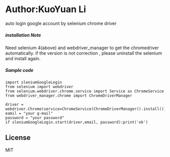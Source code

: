 # Author:KuoYuan Li 
auto login google account by selenium chrome driver 
##### installation Note 
Need selenium 4(above) and webdriver_manager to get the chromedriver automatically. 
if the version is not correction , please uninstall the selenium and install again. 
##### Sample code
```
import sleniumGoogleLogin
from selenium import webdriver
from selenium.webdriver.chrome.service import Service as ChromeService
from webdriver_manager.chrome import ChromeDriverManager

driver = webdriver.Chrome(service=ChromeService(ChromeDriverManager().install()))
eamil = "your g-mail"
password = "your password"
if sleniumGoogleLogin.start(driver,email, password):print('ok')
```



License
----

MIT
